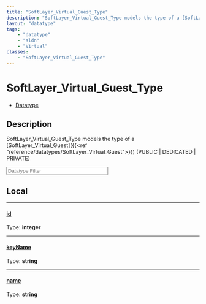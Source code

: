 ```yaml
---
title: "SoftLayer_Virtual_Guest_Type"
description: "SoftLayer_Virtual_Guest_Type models the type of a [SoftLayer_Virtual_Guest]({{<ref 'reference/datatypes/SoftLayer_Virtua... "
layout: "datatype"
tags:
    - "datatype"
    - "sldn"
    - "Virtual"
classes:
    - "SoftLayer_Virtual_Guest_Type"
---
```


# SoftLayer_Virtual_Guest_Type
<div id='service-datatype'>
    <ul id='sldn-reference-tabs'>
        <li id='datatype'> <a href='/reference/datatypes/SoftLayer_Virtual_Guest_Type' >Datatype</a></li>
    </ul>
</div>

## Description 


SoftLayer_Virtual_Guest_Type models the type of a [SoftLayer_Virtual_Guest]({{<ref "reference/datatypes/SoftLayer_Virtual_Guest">}}) (PUBLIC | DEDICATED | PRIVATE) 





<!-- Filer BEGIN -->
<div class="view-filters">
        <div class="clearfix">
            <div class="search-input-box">
                <input placeholder="Datatype Filter" onkeyup="titleSearch(inputId='prop-input', divId='properties', elementClass='prop-row')" 
                    type="text" id="prop-input" value="" size="30" maxlength="128" class="form-text">
            </div>
        </div>
</div>
<!-- Filer END -->

<div id="properties" class="content">
<div id="localProperties" class="prop-content" >

## Local
<div class="prop-row">

-----
[id]: #id
#### [id]
  
<span class="type-label">Type: </span>**integer**  



</div>
<div class="prop-row">

-----
[keyName]: #keyname
#### [keyName]
  
<span class="type-label">Type: </span>**string**  



</div>
<div class="prop-row">

-----
[name]: #name
#### [name]
  
<span class="type-label">Type: </span>**string**  



</div>
</div>
<!-- LOCAL PROPERTY END -->

</div>


